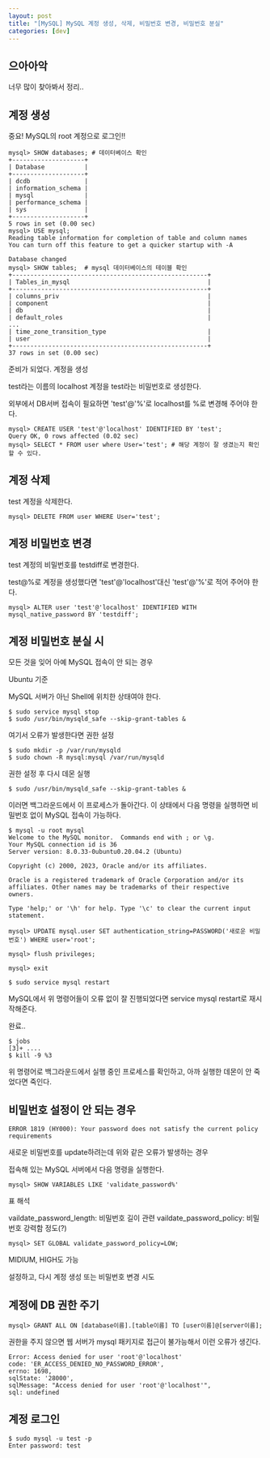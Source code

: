 ```yaml
---
layout: post
title: "[MySQL] MySQL 계정 생성, 삭제, 비밀번호 변경, 비밀번호 분실"
categories: [dev]
---
```


## 으아아악

너무 많이 찾아봐서 정리..

## 계정 생성

중요! MySQL의 root 계정으로 로그인!!

```
mysql> SHOW databases; # 데이터베이스 확인
+--------------------+
| Database           |
+--------------------+
| dcdb               |
| information_schema |
| mysql              |
| performance_schema |
| sys                |
+--------------------+
5 rows in set (0.00 sec)
mysql> USE mysql;
Reading table information for completion of table and column names
You can turn off this feature to get a quicker startup with -A

Database changed
mysql> SHOW tables;  # mysql 데이터베이스의 테이블 확인
+------------------------------------------------------+
| Tables_in_mysql                                      |
+------------------------------------------------------+
| columns_priv                                         |
| component                                            |
| db                                                   |
| default_roles                                        |
...
| time_zone_transition_type                            |
| user                                                 |
+------------------------------------------------------+
37 rows in set (0.00 sec)
```

준비가 되었다. 계정을 생성

test라는 이름의 localhost 계정을 test라는 비밀번호로 생성한다.

외부에서 DB서버 접속이 필요하면 'test'@'%'로 localhost를 %로 변경해 주어야 한다.

```
mysql> CREATE USER 'test'@'localhost' IDENTIFIED BY 'test';
Query OK, 0 rows affected (0.02 sec)
mysql> SELECT * FROM user where User='test'; # 해당 계정이 잘 생겼는지 확인할 수 있다.
```

## 계정 삭제

test 계정을 삭제한다.

```
mysql> DELETE FROM user WHERE User='test';
```

## 계정 비밀번호 변경

test 계정의 비밀번호를 testdiff로 변경한다.

test@%로 계정을 생성했다면 'test'@'localhost'대신 'test'@'%'로 적어 주어야 한다.

```
mysql> ALTER user 'test'@'localhost' IDENTIFIED WITH mysql_native_password BY 'testdiff';
```

## 계정 비밀번호 분실 시

모든 것을 잊어 아예 MySQL 접속이 안 되는 경우

Ubuntu 기준

MySQL 서버가 아닌 Shell에 위치한 상태여야 한다.

```
$ sudo service mysql stop
$ sudo /usr/bin/mysqld_safe --skip-grant-tables &
```

여기서 오류가 발생한다면 권한 설정

```
$ sudo mkdir -p /var/run/mysqld
$ sudo chown -R mysql:mysql /var/run/mysqld
```

권한 설정 후 다시 데몬 실행

```
$ sudo /usr/bin/mysqld_safe --skip-grant-tables &
```

이러면 백그라운드에서 이 프로세스가 돌아간다. 이 상태에서 다음 명령을 실행하면 비밀번호 없이 MySQL 접속이 가능하다.

```
$ mysql -u root mysql
Welcome to the MySQL monitor.  Commands end with ; or \g.
Your MySQL connection id is 36
Server version: 8.0.33-0ubuntu0.20.04.2 (Ubuntu)

Copyright (c) 2000, 2023, Oracle and/or its affiliates.

Oracle is a registered trademark of Oracle Corporation and/or its
affiliates. Other names may be trademarks of their respective
owners.

Type 'help;' or '\h' for help. Type '\c' to clear the current input statement.

mysql> UPDATE mysql.user SET authentication_string=PASSWORD('새로운 비밀번호') WHERE user='root';

mysql> flush privileges;

mysql> exit

$ sudo service mysql restart
```

MySQL에서 위 명령어들이 오류 없이 잘 진행되었다면 service mysql restart로 재시작해준다.

완료..

```
$ jobs
[3]+ ....
$ kill -9 %3
```

위 명령어로 백그라운드에서 실행 중인 프로세스를 확인하고, 아까 실행한 데몬이 안 죽었다면 죽인다.

## 비밀번호 설정이 안 되는 경우

```
ERROR 1819 (HY000): Your password does not satisfy the current policy requirements
```

새로운 비밀번호를 update하려는데 위와 같은 오류가 발생하는 경우

접속해 있는 MySQL 서버에서 다음 명령을 실행한다.

```
mysql> SHOW VARIABLES LIKE 'validate_password%'
```

표 해석

vaildate_password_length: 비밀번호 길이 관련
vaildate_password_policy: 비밀번호 강력함 정도(?)

```
mysql> SET GLOBAL validate_password_policy=LOW;
```

MIDIUM, HIGH도 가능

설정하고, 다시 계정 생성 또는 비밀번호 변경 시도

## 계정에 DB 권한 주기

```
mysql> GRANT ALL ON [database이름].[table이름] TO [user이름]@[server이름];
```

권한을 주지 않으면 웹 서버가 mysql 패키지로 접근이 불가능해서 이런 오류가 생긴다.

```
Error: Access denied for user 'root'@'localhost'
code: 'ER_ACCESS_DENIED_NO_PASSWORD_ERROR', 
errno: 1698, 
sqlState: '28000', 
sqlMessage: "Access denied for user 'root'@'localhost'", 
sql: undefined
```

## 계정 로그인

```
$ sudo mysql -u test -p
Enter password: test
```